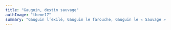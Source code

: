 ```yaml
---
title: "Gauguin, destin sauvage"
authImage: "theme17"
summary: "Gauguin l’exilé, Gauguin le farouche, Gauguin le « Sauvage » comme il aimait lui-même se qualifier. Avant de se consacrer tout entier à la peinture, il fut successivement matelot, agent de change, aventurier."
---
```

